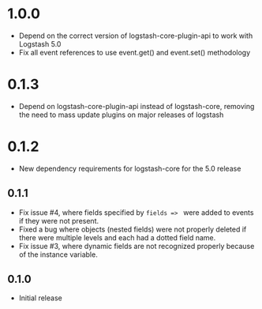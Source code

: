 # 1.0.0
  - Depend on the correct version of logstash-core-plugin-api to work with
    Logstash 5.0
  - Fix all event references to use event.get() and event.set() methodology
# 0.1.3
  - Depend on logstash-core-plugin-api instead of logstash-core, removing the need to mass update plugins on major releases of logstash
# 0.1.2
  - New dependency requirements for logstash-core for the 5.0 release
## 0.1.1
 - Fix issue #4, where fields specified by `fields => ` were added to events if
   they were not present.
 - Fixed a bug where objects (nested fields) were not properly deleted if there
   were multiple levels and each had a dotted field name.
 - Fix issue #3, where dynamic fields are not recognized properly because of the
   instance variable.
## 0.1.0
 - Initial release
